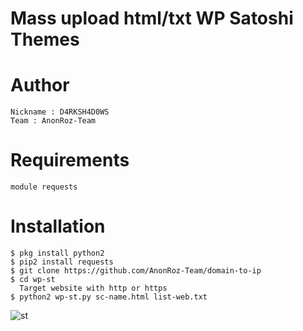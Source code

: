 # Mass upload html/txt WP Satoshi Themes

# Author
```
Nickname : D4RKSH4D0WS
Team : AnonRoz-Team
```

# Requirements
```
module requests
```

# Installation
```
$ pkg install python2
$ pip2 install requests
$ git clone https://github.com/AnonRoz-Team/domain-to-ip
$ cd wp-st
  Target website with http or https
$ python2 wp-st.py sc-name.html list-web.txt
```

![st](https://user-images.githubusercontent.com/65480013/88470515-5b42cc80-cf27-11ea-9000-55227aaaacd4.JPG)

